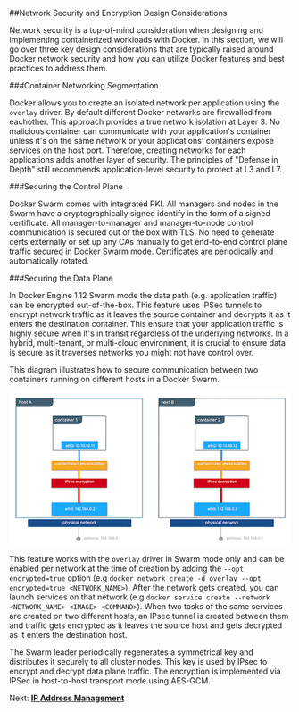 ##<a name="security"></a>Network Security and Encryption Design Considerations

Network security is a top-of-mind consideration when designing and implementing containerized workloads with Docker. In this section, we will go over three key design considerations that are typically raised around Docker network security and how you can utilize Docker features and best practices to address them. 

###Container Networking Segmentation

Docker allows you to create an isolated network per application using the `overlay` driver. By default different Docker networks are firewalled from eachother. This approach provides a true network isolation at Layer 3. No malicious container can communicate with your application's container unless it's on the same network or your applications' containers expose services on the host port. Therefore, creating networks for each applications adds another layer of security. The principles of "Defense in Depth" still recommends application-level security to protect at L3 and L7.

###Securing the Control Plane

Docker Swarm comes with integrated PKI. All managers and nodes in the Swarm have a cryptographically signed identify in the form of a signed certificate. All manager-to-manager and manager-to-node control communication is secured out of the box with TLS. No need to generate certs externally or set up any CAs manually to get end-to-end control plane traffic secured in Docker Swarm mode. Certificates are periodically and automatically rotated.

###Securing the Data Plane

In Docker Engine 1.12 Swarm mode the data path (e.g. application traffic) can be encrypted out-of-the-box. This feature uses IPSec tunnels to encrypt network traffic as it leaves the source container and decrypts it as it enters the destination container.  This ensure that your application traffic is highly secure when it's in transit regardless of the underlying networks. In a hybrid, multi-tenant, or multi-cloud environment, it is crucial to ensure data is secure as it traverses networks you might not have control over. 

This diagram illustrates how to secure communication between two containers running on different hosts in a Docker Swarm. 

![Secure Communications between 2 Containers on Different Hosts](img/ipsec.png)

This feature works with the `overlay` driver in Swarm mode only and can be enabled per network at the time of creation by adding the `--opt encrypted=true` option (e.g `docker network create -d overlay --opt encrypted=true <NETWORK_NAME>`). After the network gets created, you can launch services on that network (e.g `docker service create --network <NETWORK_NAME> <IMAGE> <COMMAND>`). When two tasks of the same services are created on two different hosts, an IPsec tunnel is created between them and traffic gets encrypted as it leaves the source host and gets decrypted as it enters the destination host. 

The Swarm leader periodically regenerates a symmetrical key and distributes it securely to all cluster nodes. This key is used by IPsec to encrypt and decrypt data plane traffic. The encryption is implemented via IPSec in host-to-host transport mode using AES-GCM.

Next: **[IP Address Management](12-ipaddress-management.md)**